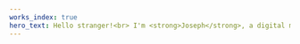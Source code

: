 ```yaml
---
works_index: true
hero_text: Hello stranger!<br> I'm <strong>Joseph</strong>, a digital marketer from sunny Belfast. Most of the time I'm hatching plans for BudiBase, other times I'm helping companies grow with digital marketing.</br>
---
```

<Hero :text="$page.frontmatter.hero_text" />
<WorksList />
